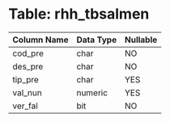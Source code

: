 # Table: rhh_tbsalmen

| Column Name | Data Type | Nullable |
|-------------|-----------|----------|
| cod_pre | char | NO |
| des_pre | char | NO |
| tip_pre | char | YES |
| val_nun | numeric | YES |
| ver_fal | bit | NO |
